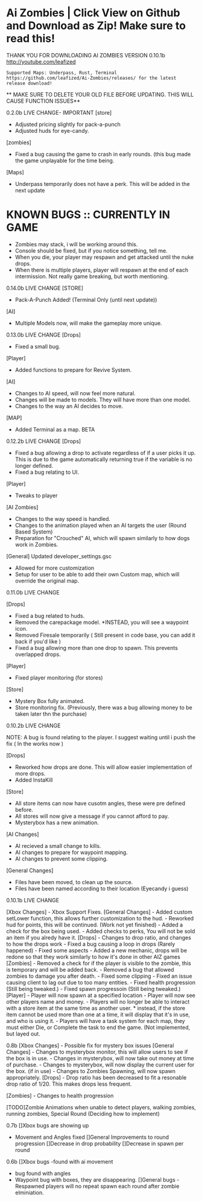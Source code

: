 # Ai Zombies | Click View on Github and Download as Zip! Make sure to read this!
THANK YOU FOR DOWNLOADING AI ZOMBIES VERSION 0.10.1b
http://youtube.com/leafized


``Supported Maps: Underpass, Rust, Terminal``
`https://github.com/leafized/Ai-Zombies/releases/ for the latest release download!` 

** MAKE SURE TO DELETE YOUR OLD FILE BEFORE UPDATING. THIS WILL CAUSE FUNCTION ISSUES**


0.2.0b LIVE CHANGE- IMPORTANT
[store]
- Adjusted pricing slightly for pack-a-punch
- Adjusted huds for eye-candy.

[zombies]
- Fixed a bug causing the game to crash in early rounds.
(this bug made the game unplayable for the time being.

[Maps]
- Underpass temporarily does not have a perk. This will be added in the next update

# KNOWN BUGS :: CURRENTLY IN GAME #
- Zombies may stack, i will be working around this.
- Console should be fixed, but if you notice something, tell me.
- When you die, your player may respawn and get attacked until the nuke drops.
- When there is multiple players, player will respawn at the end of each intermission. Not really game breaking, but worth mentioning.


0.14.0b LIVE CHANGE
[STORE]
- Pack-A-Punch Added! (Terminal Only (until next update))

[AI]
- Multiple Models now, will make the gameplay more unique.

0.13.0b LIVE CHANGE
[Drops]
- Fixed a small bug.

[Player]
- Added functions to prepare for Revive System.

[AI] 
- Changes to AI speed, will now feel more natural.
- Changes will be made to models. They will have more than one model.
- Changes to the way an AI decides to move.

[MAP]
- Added Terminal as a map. BETA

0.12.2b LIVE CHANGE
[Drops]
- Fixed a bug allowing a drop to activate regardless of if a user picks it up. This is due to the game automatically returning true if the variable is no longer defined.
- Fixed a bug relating to UI.

[Player]
- Tweaks to player 

[AI Zombies]
- Changes to the way speed is handled. 
- Changes to the animation played when an AI targets the user (Round Based System)
- Preparation for "Crouched" AI, which will spawn similarly to how dogs work in Zombies.

[General] Updated developer_settings.gsc
- Allowed for more customization
- Setup for user to be able to add their own Custom map, which will override the original map.



0.11.0b LIVE CHANGE

[Drops]
- Fixed a bug related to huds.
- Removed the carepackage model.
	*INSTEAD, you will see a waypoint icon.
- Removed Firesale temporarily ( Still present in code base, you can add it back if you'd like )
- Fixed a bug allowing more than one drop to spawn. This prevents overlapped drops.

[Player]
- Fixed player monitoring (for stores)

[Store]
- Mystery Box fully animated.
- Store monitoring fix. (Previously, there was a bug allowing money to be taken later thn the purchase)


0.10.2b LIVE CHANGE

NOTE: A bug is found relating to the player. I suggest waiting until i push the fix ( In the works now )

[Drops]
- Reworked how drops are done. This will allow easier implementation of more drops.
- Added InstaKill

[Store]
- All store items can now have cusotm angles, these were pre defined before.
- All stores will now give a message if you cannot afford to pay.
- Mysterybox has a new animation.

[AI Changes]
- AI recieved a small change to kills.
- AI changes to prepare for waypoint mapping.
- AI changes to prevent some clipping.

[General Changes]
- Files have been moved, to clean up the source.
- Files have been named according to their location (Eyecandy i guess)

0.10.1b LIVE CHANGE

[Xbox Changes]
	- Xbox Support Fixes.
[General Changes]
	- Added custom setLower function, this allows further customization to the hud.
	- Reworked hud for points, this will be continued. (Work not yet finished)
	- Added a check for the box being used.
	- Added checks to perks, You will not be sold an item if you alredy have it.
[Drops]
	- Changes to drop ratio, and changes to how the drops work
	- Fixed a bug causing a loop in drops (Rarely happened)
	- Fixed some aspects
	- Added a new mechanic, drops will be redone so that they work similarly to how it's done in other AIZ games
[Zombies]
	- Removed a check for if the player is visible to the zombie, this is temporary and will be added back.
	- Removed a bug that allowed zombies to damage you after death.
	- Fixed some clipping
	- Fixed an issue causing client to lag out due to too many entities.
	- Fixed health progression (Still being tweaked.)
	- Fixed spawn progressoin (Still being tweaked.)
[Player]
	- Player will now spawn at a specified location
	- Player will now see other players name and money.
	- Players will no longer be able to interact with a store item at the same time as another user.
		* instead, if the store item cannot be used more than one at a time, it will display that it's in use, and who is using it.
	- Players will have a task system for each map, they must either Die, or Complete the task to end the game. (Not implemented, but layed out.
	

0.8b
[Xbox Changes]
	- Possible fix for mystery box issues
[General Changes]
	- Changes to mysterybox monitor, this will allow users to see if the box is in use.
	- Changes in mysterybox, will now take out money at time of purchase.
	- Changes to mysterybox, will now display the current user for the box. (if in use)
	- Changes to Zombies Spawning, will now spawn appropriately.
[Drops]
	- Drop ratio has been decreased to fit a resonable drop ratio of 1/20. This makes drops less frequent.
	
[Zombies]
	- Changes to health progression
	
[TODO]Zombie Animations when unable to detect players, walking zombies, running zombies, Special Round (Deciding how to implement)


0.7b
[]Xbox bugs are showing up
  - Movement and Angles fixed
[]General Improvements to round progression
[]Decrease in drop probability
[]Decrease in spawn per round

0.6b
[]Xbox bugs 
   -found with ai movement
   - bug found with angles
   - Waypoint bug with boxes, they are disappearing.
[]General bugs
   -Respawned players will no repeat spawn each round after zombie elminiation.
